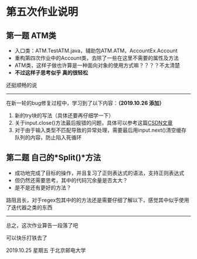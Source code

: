 # 第五次作业说明

## 第一题 ATM类

-  入口类：ATM.TestATM.java，辅助包ATM.ATM，AccountEx.Account
- 重构第四次作业中的Account类，去除了一些在这里不需要的属性及方法
- ATM类，这样子做也许算是一种面向对象的使用方式嘛？？？？不太清楚
- **不过这样子思考似乎 真的很轻松**



还挺顺畅的说

---

在新一轮的bug修复过程中，学习到了以下内容：**（2019.10.26 添加）**

1. 新的try块的写法（具体还要再仔细学一下）
2. 关于input.close()方法最后报错的问题，具体可以参考这篇[CSDN文章](https://blog.csdn.net/daiidai/article/details/80716312)
3. 对于由于输入类型不匹配导致的异常处理，需要最后用input.next()清空缓存队列的内容，防止陷入死循环

## 第二题 自己的*Split()*方法

- 成功地完成了目标的操作，并且复习了正则表达式的语法，支持正则表达式
- 但仍然还需要思考，其中的代码冗余量是否太大？
- 是不是还有更好的方法？



路阻且长，对于regex包其中的的方法还是需要仔细了解以下，感觉其中似乎使用了迭代器之类的东西

---

总之，这次作业算告一段落了吧



可以快乐打铁去了



2019.10.25 星期五 于北京邮电大学



